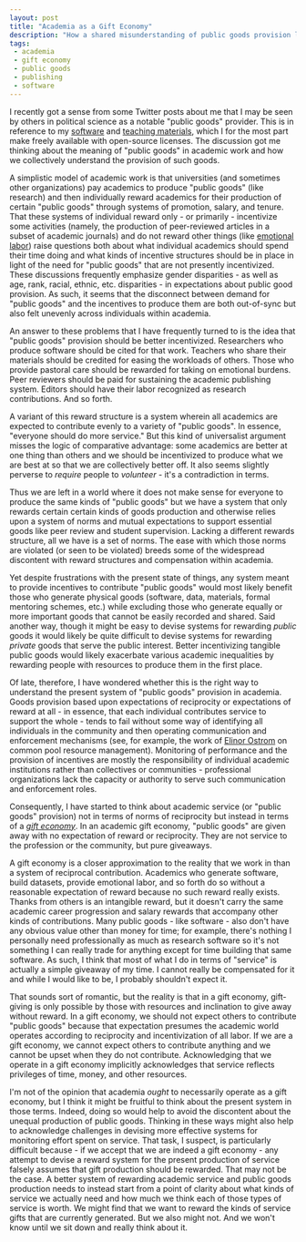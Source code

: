 ```yaml
---
layout: post
title: "Academia as a Gift Economy"
description: "How a shared misunderstanding of public goods provision leads to academic discontent."
tags:
 - academia
 - gift economy
 - public goods
 - publishing
 - software
---
```


I recently got a sense from some Twitter posts about me that I may be seen by others in political science as a notable "public goods" provider. This is in reference to my [software](https://github.com/leeper/) and [teaching materials](https://www.thomasleeper.com/teaching.html), which I for the most part make freely available with open-source licenses. The discussion got me thinking about the meaning of "public goods" in academic work and how we collectively understand the provision of such goods.

A simplistic model of academic work is that universities (and sometimes other organizations) pay academics to produce "public goods" (like research) and then individually reward academics for their production of certain "public goods" through systems of promotion, salary, and tenure. That these systems of individual reward only - or primarily - incentivize some activities (namely, the production of peer-reviewed articles in a subset of academic journals) and do not reward other things (like [emotional labor](http://www.jstor.org/stable/1049284)) raise questions both about what individual academics should spend their time doing and what kinds of incentive structures should be in place in light of the need for "public goods" that are not presently incentivized. These discussions frequently emphasize gender disparities - as well as age, rank, racial, ethnic, etc. disparities - in expectations about public good provision. As such, it seems that the disconnect between demand for "public goods" and the incentives to produce them are both out-of-sync but also felt unevenly across individuals within academia.

An answer to these problems that I have frequently turned to is the idea that "public goods" provision should be better incentivized. Researchers who produce software should be cited for that work. Teachers who share their materials should be credited for easing the workloads of others. Those who provide pastoral care should be rewarded for taking on emotional burdens. Peer reviewers should be paid for sustaining the academic publishing system. Editors should have their labor recognized as research contributions. And so forth.

A variant of this reward structure is a system wherein all academics are expected to contribute evenly to a variety of "public goods". In essence, "everyone should do more service." But this kind of universalist argument misses the logic of comparative advantage: some academics are better at one thing than others and we should be incentivized to produce what we are best at so that we are collectively better off. It also seems slightly perverse to *require* people to *volunteer* - it's a contradiction in terms. 

Thus we are left in a world where it does not make sense for everyone to produce the same kinds of "public goods" but we have a system that only rewards certain certain kinds of goods production and otherwise relies upon a system of norms and mutual expectations to support essential goods like peer review and student supervision. Lacking a different rewards structure, all we have is a set of norms. The ease with which those norms are violated (or seen to be violated) breeds some of the widespread discontent with reward structures and compensation within academia.

Yet despite frustrations with the present state of things, any system meant to provide incentives to contribute "public goods" would most likely benefit those who generate physical goods (software, data, materials, formal mentoring schemes, etc.) while excluding those who generate equally or more important goods that cannot be easily recorded and shared. Said another way, though it might be easy to devise systems for rewarding *public* goods it would likely be quite difficult to devise systems for rewarding *private* goods that serve the public interest. Better incentivizing tangible public goods would likely exacerbate various academic inequalities by rewarding people with resources to produce them in the first place.

Of late, therefore, I have wondered whether this is the right way to understand the present system of "public goods" provision in academia. Goods provision based upon expectations of reciprocity or expectations of reward at all - in essence, that each individual contributes service to support the whole - tends to fail without some way of identifying all individuals in the community and then operating communication and enforcement mechanisms (see, for example, the work of [Elinor Ostrom](https://en.wikipedia.org/wiki/Elinor_Ostrom) on common pool resource management). Monitoring of performance and the provision of incentives are mostly the responsibility of individual academic institutions rather than collectives or communities - professional organizations lack the capacity or authority to serve such communication and enforcement roles.

Consequently, I have started to think about academic service (or "public goods" provision) not in terms of norms of reciprocity but instead in terms of a [*gift economy*](https://en.wikipedia.org/wiki/Gift_economy). In an academic gift economy, "public goods" are given away with no expectation of reward or reciprocity. They are not service to the profession or the community, but pure giveaways.

A gift economy is a closer approximation to the reality that we work in than a system of reciprocal contribution. Academics who generate software, build datasets, provide emotional labor, and so forth do so without a reasonable expectation of reward because no such reward really exists. Thanks from others is an intangible reward, but it doesn't carry the same academic career progression and salary rewards that accompany other kinds of contributions. Many public goods - like software - also don't have any obvious value other than money for time; for example, there's nothing I personally need professionally as much as research software so it's not something I can really trade for anything except for time building that same software. As such, I think that most of what I do in terms of "service" is actually a simple giveaway of my time. I cannot really be compensated for it and while I would like to be, I probably shouldn't expect it.

That sounds sort of romantic, but the reality is that in a gift economy, gift-giving is only possible by those with resources and inclination to give away without reward. In a gift economy, we should not expect others to contribute "public goods" because that expectation presumes the academic world operates according to reciprocity and incentivization of all labor. If we are a gift economy, we cannot expect others to contribute anything and we cannot be upset when they do not contribute. Acknowledging that we operate in a gift economy implicitly acknowledges that service reflects privileges of time, money, and other resources.

I'm not of the opinion that academia *ought* to necessarily operate as a gift economy, but I think it might be fruitful to think about the present system in those terms. Indeed, doing so would help to avoid the discontent about the unequal production of public goods. Thinking in these ways might also help to acknowledge challenges in devising more effective systems for monitoring effort spent on service. That task, I suspect, is particularly difficult because - if we accept that we are indeed a gift economy - any attempt to devise a reward system for the present production of service falsely assumes that gift production should be rewarded. That may not be the case. A better system of rewarding academic service and public goods production needs to instead start from a point of clarity about what kinds of service we actually need and how much we think each of those types of service is worth. We might find that we want to reward the kinds of service gifts that are currently generated. But we also might not. And we won't know until we sit down and really think about it.
